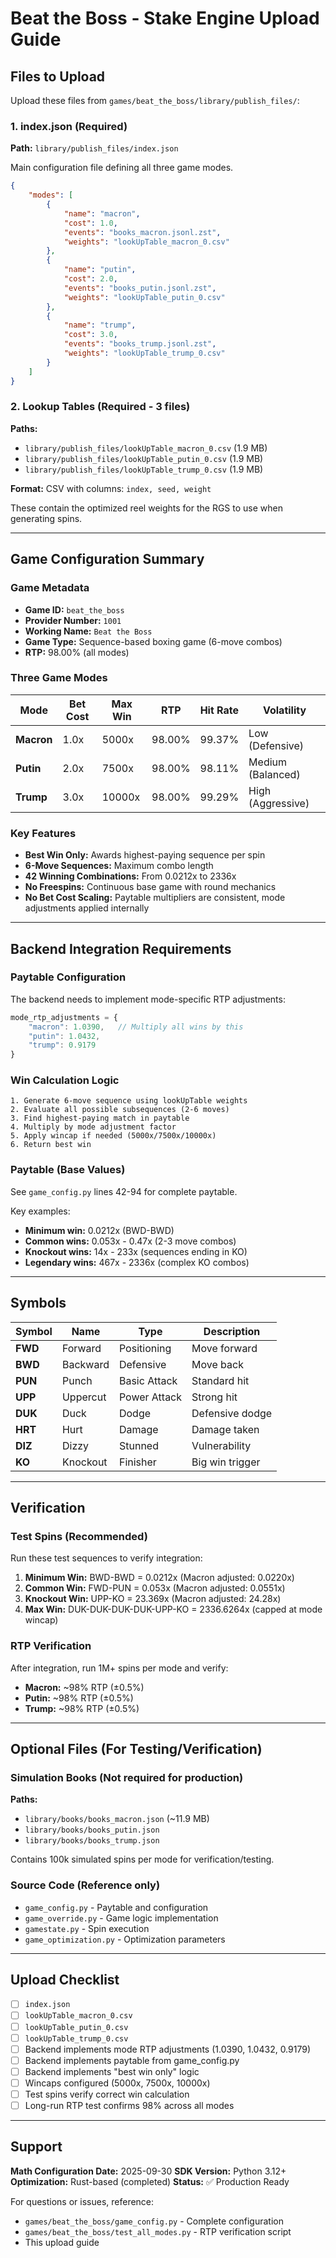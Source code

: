 # Beat the Boss - Stake Engine Upload Guide

## Files to Upload

Upload these files from `games/beat_the_boss/library/publish_files/`:

### 1. **index.json** (Required)
**Path:** `library/publish_files/index.json`

Main configuration file defining all three game modes.

```json
{
    "modes": [
        {
            "name": "macron",
            "cost": 1.0,
            "events": "books_macron.jsonl.zst",
            "weights": "lookUpTable_macron_0.csv"
        },
        {
            "name": "putin",
            "cost": 2.0,
            "events": "books_putin.jsonl.zst",
            "weights": "lookUpTable_putin_0.csv"
        },
        {
            "name": "trump",
            "cost": 3.0,
            "events": "books_trump.jsonl.zst",
            "weights": "lookUpTable_trump_0.csv"
        }
    ]
}
```

### 2. **Lookup Tables** (Required - 3 files)
**Paths:**
- `library/publish_files/lookUpTable_macron_0.csv` (1.9 MB)
- `library/publish_files/lookUpTable_putin_0.csv` (1.9 MB)
- `library/publish_files/lookUpTable_trump_0.csv` (1.9 MB)

**Format:** CSV with columns: `index, seed, weight`

These contain the optimized reel weights for the RGS to use when generating spins.

---

## Game Configuration Summary

### Game Metadata
- **Game ID:** `beat_the_boss`
- **Provider Number:** `1001`
- **Working Name:** `Beat the Boss`
- **Game Type:** Sequence-based boxing game (6-move combos)
- **RTP:** 98.00% (all modes)

### Three Game Modes

| Mode | Bet Cost | Max Win | RTP | Hit Rate | Volatility |
|------|----------|---------|-----|----------|------------|
| **Macron** | 1.0x | 5000x | 98.00% | 99.37% | Low (Defensive) |
| **Putin** | 2.0x | 7500x | 98.00% | 98.11% | Medium (Balanced) |
| **Trump** | 3.0x | 10000x | 98.00% | 99.29% | High (Aggressive) |

### Key Features
- **Best Win Only:** Awards highest-paying sequence per spin
- **6-Move Sequences:** Maximum combo length
- **42 Winning Combinations:** From 0.0212x to 2336x
- **No Freespins:** Continuous base game with round mechanics
- **No Bet Cost Scaling:** Paytable multipliers are consistent, mode adjustments applied internally

---

## Backend Integration Requirements

### Paytable Configuration
The backend needs to implement mode-specific RTP adjustments:

```javascript
mode_rtp_adjustments = {
    "macron": 1.0390,   // Multiply all wins by this
    "putin": 1.0432,
    "trump": 0.9179
}
```

### Win Calculation Logic
```
1. Generate 6-move sequence using lookUpTable weights
2. Evaluate all possible subsequences (2-6 moves)
3. Find highest-paying match in paytable
4. Multiply by mode adjustment factor
5. Apply wincap if needed (5000x/7500x/10000x)
6. Return best win
```

### Paytable (Base Values)
See `game_config.py` lines 42-94 for complete paytable.

Key examples:
- **Minimum win:** 0.0212x (BWD-BWD)
- **Common wins:** 0.053x - 0.47x (2-3 move combos)
- **Knockout wins:** 14x - 233x (sequences ending in KO)
- **Legendary wins:** 467x - 2336x (complex KO combos)

---

## Symbols

| Symbol | Name | Type | Description |
|--------|------|------|-------------|
| **FWD** | Forward | Positioning | Move forward |
| **BWD** | Backward | Defensive | Move back |
| **PUN** | Punch | Basic Attack | Standard hit |
| **UPP** | Uppercut | Power Attack | Strong hit |
| **DUK** | Duck | Dodge | Defensive dodge |
| **HRT** | Hurt | Damage | Damage taken |
| **DIZ** | Dizzy | Stunned | Vulnerability |
| **KO** | Knockout | Finisher | Big win trigger |

---

## Verification

### Test Spins (Recommended)
Run these test sequences to verify integration:

1. **Minimum Win:** BWD-BWD = 0.0212x (Macron adjusted: 0.0220x)
2. **Common Win:** FWD-PUN = 0.053x (Macron adjusted: 0.0551x)
3. **Knockout Win:** UPP-KO = 23.369x (Macron adjusted: 24.28x)
4. **Max Win:** DUK-DUK-DUK-DUK-UPP-KO = 2336.6264x (capped at mode wincap)

### RTP Verification
After integration, run 1M+ spins per mode and verify:
- **Macron:** ~98% RTP (±0.5%)
- **Putin:** ~98% RTP (±0.5%)
- **Trump:** ~98% RTP (±0.5%)

---

## Optional Files (For Testing/Verification)

### Simulation Books (Not required for production)
**Paths:**
- `library/books/books_macron.json` (~11.9 MB)
- `library/books/books_putin.json`
- `library/books/books_trump.json`

Contains 100k simulated spins per mode for verification/testing.

### Source Code (Reference only)
- `game_config.py` - Paytable and configuration
- `game_override.py` - Game logic implementation
- `gamestate.py` - Spin execution
- `game_optimization.py` - Optimization parameters

---

## Upload Checklist

- [ ] `index.json`
- [ ] `lookUpTable_macron_0.csv`
- [ ] `lookUpTable_putin_0.csv`
- [ ] `lookUpTable_trump_0.csv`
- [ ] Backend implements mode RTP adjustments (1.0390, 1.0432, 0.9179)
- [ ] Backend implements paytable from game_config.py
- [ ] Backend implements "best win only" logic
- [ ] Wincaps configured (5000x, 7500x, 10000x)
- [ ] Test spins verify correct win calculation
- [ ] Long-run RTP test confirms 98% across all modes

---

## Support

**Math Configuration Date:** 2025-09-30
**SDK Version:** Python 3.12+
**Optimization:** Rust-based (completed)
**Status:** ✅ Production Ready

For questions or issues, reference:
- `games/beat_the_boss/game_config.py` - Complete configuration
- `games/beat_the_boss/test_all_modes.py` - RTP verification script
- This upload guide